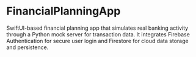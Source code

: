 # FinancialPlanningApp

SwiftUI-based financial planning app that simulates real banking activity through a Python mock server for transaction data. It integrates Firebase Authentication for secure user login and Firestore for cloud data storage and persistence.

